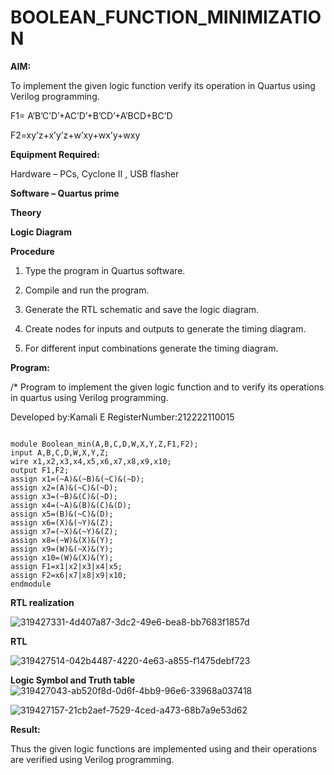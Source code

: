 # BOOLEAN_FUNCTION_MINIMIZATION

**AIM:**

To implement the given logic function verify its operation in Quartus using Verilog programming.

F1= A’B’C’D’+AC’D’+B’CD’+A’BCD+BC’D 

F2=xy’z+x’y’z+w’xy+wx’y+wxy

**Equipment Required:**

Hardware – PCs, Cyclone II , USB flasher

**Software – Quartus prime**

**Theory**

**Logic Diagram**

**Procedure**

1.	Type the program in Quartus software.

2.	Compile and run the program.

3.	Generate the RTL schematic and save the logic diagram.

4.	Create nodes for inputs and outputs to generate the timing diagram.

5.	For different input combinations generate the timing diagram.


**Program:**

/* Program to implement the given logic function and to verify its operations in quartus using Verilog programming. 

Developed by:Kamali E RegisterNumber:212222110015

```

module Boolean_min(A,B,C,D,W,X,Y,Z,F1,F2);
input A,B,C,D,W,X,Y,Z;
wire x1,x2,x3,x4,x5,x6,x7,x8,x9,x10;
output F1,F2;
assign x1=(~A)&(~B)&(~C)&(~D);
assign x2=(A)&(~C)&(~D);
assign x3=(~B)&(C)&(~D);
assign x4=(~A)&(B)&(C)&(D);
assign x5=(B)&(~C)&(D);
assign x6=(X)&(~Y)&(Z);
assign x7=(~X)&(~Y)&(Z);
assign x8=(~W)&(X)&(Y);
assign x9=(W)&(~X)&(Y);
assign x10=(W)&(X)&(Y);
assign F1=x1|x2|x3|x4|x5;
assign F2=x6|x7|x8|x9|x10;
endmodule
```


**RTL realization**

![319427331-4d407a87-3dc2-49e6-bea8-bb7683f1857d](https://github.com/Kamali22004796/BOOLEAN_FUNCTION_MINIMIZATION/assets/120567837/234a4d32-e8e0-482f-abfb-794c634a8c37)


**RTL**

![319427514-042b4487-4220-4e63-a855-f1475debf723](https://github.com/Kamali22004796/BOOLEAN_FUNCTION_MINIMIZATION/assets/120567837/f225ede6-3a42-4b3e-8d14-7d8b83c6b334)


**Logic Symbol and Truth table**
![319427043-ab520f8d-0d6f-4bb9-96e6-33968a037418](https://github.com/Kamali22004796/BOOLEAN_FUNCTION_MINIMIZATION/assets/120567837/9d7cb692-3168-4d3e-96ed-d42ded9b3de2)


![319427157-21cb2aef-7529-4ced-a473-68b7a9e53d62](https://github.com/Kamali22004796/BOOLEAN_FUNCTION_MINIMIZATION/assets/120567837/b1e95cec-1fd1-4837-9e28-644504977e1b)



**Result:**

Thus the given logic functions are implemented using and their operations are verified using Verilog programming.

